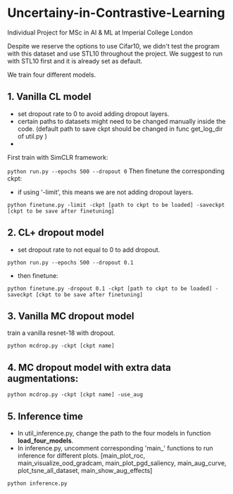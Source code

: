 # Uncertainy-in-Contrastive-Learning
Individual Project for MSc in AI &amp; ML at Imperial College London

Despite we reserve the options to use Cifar10, we didn't test the program with this dataset and use STL10 throughout the project. We suggest to run with STL10 first and it is already set as default.

We train four different models.

## 1. Vanilla CL model
- set dropout rate to 0 to avoid adding dropout layers.
- certain paths to datasets might need to be changed manually inside the code. (default path to save ckpt should be changed in func get_log_dir of util.py )
- 
First train with SimCLR framework:

`python run.py --epochs 500 --dropout 0`
Then finetune the corresponding ckpt:
- if using '-limit', this means we are not adding dropout layers.

`python finetune.py -limit -ckpt [path to ckpt to be loaded] -saveckpt [ckpt to be save after finetuning]`

## 2. CL+ dropout model
- set dropout rate to not equal to 0 to add dropout.

`python run.py --epochs 500 --dropout 0.1`

- then finetune:

`python finetune.py -dropout 0.1 -ckpt [path to ckpt to be loaded] -saveckpt [ckpt to be save after finetuning]`


## 3. Vanilla MC dropout model
train a vanilla resnet-18 with dropout.

`python mcdrop.py -ckpt [ckpt name] `

## 4. MC dropout model with extra data augmentations:

`python mcdrop.py -ckpt [ckpt name] -use_aug`

## 5. Inference time
- In util_inference.py, change the path to the four models in function **load_four_models**.
- In inference.py, uncomment corresponding 'main_' functions to run inference for different plots.
[main_plot_roc, main_visualize_ood_gradcam, main_plot_pgd_saliency, main_aug_curve, plot_tsne_all_dataset, main_show_aug_effects]

`python inference.py`


